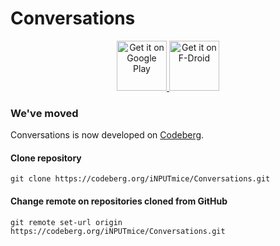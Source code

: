 # Conversations

<p align="center">
  <a href="https://play.google.com/store/apps/details?id=eu.siacs.conversations&amp;referrer=utm_source%3Dcodeberg">
    <img src="https://conversations.im/images/get-it-on-play.png" alt="Get it on Google Play" height="80">
  </a>
  <a href="https://f-droid.org/packages/eu.siacs.conversations">
    <img src="https://fdroid.gitlab.io/artwork/badge/get-it-on.png" alt="Get it on F-Droid" height="80">
  </a>
</p>

### We've moved

Conversations is now developed on [Codeberg](https://codeberg.org/iNPUTmice/Conversations).

#### Clone repository

```
git clone https://codeberg.org/iNPUTmice/Conversations.git
```


#### Change remote on repositories cloned from GitHub
```
git remote set-url origin https://codeberg.org/iNPUTmice/Conversations.git
